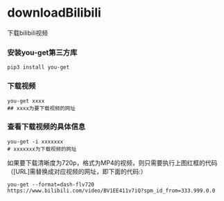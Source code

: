 # downloadBilibili
下载bilibili视频

### 安装you-get第三方库

```
pip3 install you-get
```

### 下载视频

```
you-get xxxx      
## xxxx为要下载视频的网址
```

### 查看下载视频的具体信息 

```
you-get -i xxxxxxx
# xxxxxxx为下载视频的网址
```

如果要下载清晰度为720p，格式为MP4的视频，则只需要执行上图红框的代码（[URL]需替换成对应视频的网址，即下面的代码:） 

```
you-get --format=dash-flv720 https://www.bilibili.com/video/BV1EE411v7iQ?spm_id_from=333.999.0.0
```




